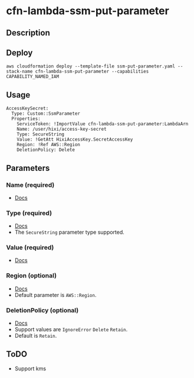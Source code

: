 # cfn-lambda-ssm-put-parameter
## Description

## Deploy
```
aws cloudformation deploy --template-file ssm-put-parameter.yaml --stack-name cfn-lambda-ssm-put-parameter --capabilities CAPABILITY_NAMED_IAM
```
## Usage
```
AccessKeySecret:
  Type: Custom::SsmParameter
  Properties:
    ServiceToken: !ImportValue cfn-lambda-ssm-put-parameter:LambdaArn
    Name: /user/hixi/access-key-secret
    Type: SecureString
    Value: !GetAtt HixiAccessKey.SecretAccessKey
    Region: !Ref AWS::Region
    DeletionPolicy: Delete
```
## Parameters

### Name (required)
- [Docs](https://docs.aws.amazon.com/AWSCloudFormation/latest/UserGuide/aws-resource-ssm-parameter.html#cfn-ssm-parameter-name)

### Type (required)
- [Docs](https://docs.aws.amazon.com/AWSCloudFormation/latest/UserGuide/aws-resource-ssm-parameter.html#cfn-ssm-parameter-type)
- The `SecureString` parameter type supported.

### Value (required)
- [Docs](https://docs.aws.amazon.com/AWSCloudFormation/latest/UserGuide/aws-resource-ssm-parameter.html#cfn-ssm-parameter-value)

### Region (optional)
- [Docs](https://docs.aws.amazon.com/general/latest/gr/rande.html)
- Default parameter is `AWS::Region`.

### DeletionPolicy (optional)
- [Docs](https://github.com/hixi-hyi/aws-cloudformation-lambda/README.md)
- Support values are `IgnoreError` `Delete` `Retain`.
- Default is `Retain`.


## ToDO
- Support kms
